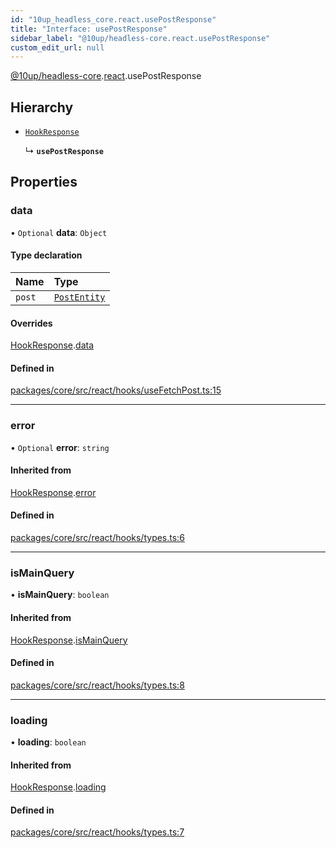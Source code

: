 ```yaml
---
id: "10up_headless_core.react.usePostResponse"
title: "Interface: usePostResponse"
sidebar_label: "@10up/headless-core.react.usePostResponse"
custom_edit_url: null
---
```


[@10up/headless-core](../modules/10up_headless_core.md).[react](../namespaces/10up_headless_core.react.md).usePostResponse

## Hierarchy

- [`HookResponse`](10up_headless_core.react.HookResponse.md)

  ↳ **`usePostResponse`**

## Properties

### data

• `Optional` **data**: `Object`

#### Type declaration

| Name | Type |
| :------ | :------ |
| `post` | [`PostEntity`](10up_headless_core.PostEntity.md) |

#### Overrides

[HookResponse](10up_headless_core.react.HookResponse.md).[data](10up_headless_core.react.HookResponse.md#data)

#### Defined in

[packages/core/src/react/hooks/useFetchPost.ts:15](https://github.com/10up/headless/blob/d270384/packages/core/src/react/hooks/useFetchPost.ts#L15)

___

### error

• `Optional` **error**: `string`

#### Inherited from

[HookResponse](10up_headless_core.react.HookResponse.md).[error](10up_headless_core.react.HookResponse.md#error)

#### Defined in

[packages/core/src/react/hooks/types.ts:6](https://github.com/10up/headless/blob/d270384/packages/core/src/react/hooks/types.ts#L6)

___

### isMainQuery

• **isMainQuery**: `boolean`

#### Inherited from

[HookResponse](10up_headless_core.react.HookResponse.md).[isMainQuery](10up_headless_core.react.HookResponse.md#ismainquery)

#### Defined in

[packages/core/src/react/hooks/types.ts:8](https://github.com/10up/headless/blob/d270384/packages/core/src/react/hooks/types.ts#L8)

___

### loading

• **loading**: `boolean`

#### Inherited from

[HookResponse](10up_headless_core.react.HookResponse.md).[loading](10up_headless_core.react.HookResponse.md#loading)

#### Defined in

[packages/core/src/react/hooks/types.ts:7](https://github.com/10up/headless/blob/d270384/packages/core/src/react/hooks/types.ts#L7)
